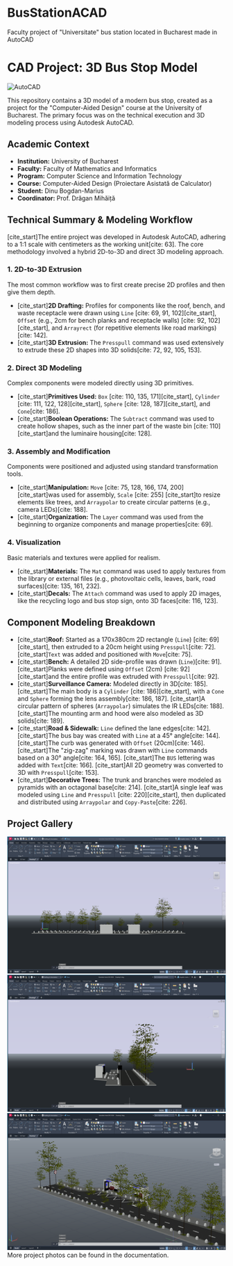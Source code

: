 # BusStationACAD
Faculty project of "Universitate" bus station located in Bucharest made in AutoCAD

# CAD Project: 3D Bus Stop Model

![AutoCAD](https://img.shields.io/badge/Software-AutoCAD-blue.svg)

This repository contains a 3D model of a modern bus stop, created as a project for the "Computer-Aided Design" course at the University of Bucharest. The primary focus was on the technical execution and 3D modeling process using Autodesk AutoCAD.

## Academic Context

* **Institution:** University of Bucharest
* **Faculty:** Faculty of Mathematics and Informatics
* **Program:** Computer Science and Information Technology
* **Course:** Computer-Aided Design (Proiectare Asistată de Calculator)
* **Student:** Dinu Bogdan-Marius
* **Coordinator:** Prof. Drăgan Mihăiță

## Technical Summary & Modeling Workflow

[cite_start]The entire project was developed in Autodesk AutoCAD, adhering to a 1:1 scale with centimeters as the working unit[cite: 63]. The core methodology involved a hybrid 2D-to-3D and direct 3D modeling approach.

### 1. 2D-to-3D Extrusion
The most common workflow was to first create precise 2D profiles and then give them depth.
* [cite_start]**2D Drafting:** Profiles for components like the roof, bench, and waste receptacle were drawn using `Line` [cite: 69, 91, 102][cite_start], `Offset` (e.g., 2cm for bench planks and receptacle walls) [cite: 92, 102][cite_start], and `Arrayrect` (for repetitive elements like road markings)[cite: 142].
* [cite_start]**3D Extrusion:** The `Presspull` command was used extensively to extrude these 2D shapes into 3D solids[cite: 72, 92, 105, 153].

### 2. Direct 3D Modeling
Complex components were modeled directly using 3D primitives.
* [cite_start]**Primitives Used:** `Box` [cite: 110, 135, 171][cite_start], `Cylinder` [cite: 111, 122, 128][cite_start], `Sphere` [cite: 128, 187][cite_start], and `Cone`[cite: 186].
* [cite_start]**Boolean Operations:** The `Subtract` command was used to create hollow shapes, such as the inner part of the waste bin [cite: 110] [cite_start]and the luminaire housing[cite: 128].

### 3. Assembly and Modification
Components were positioned and adjusted using standard transformation tools.
* [cite_start]**Manipulation:** `Move` [cite: 75, 128, 166, 174, 200] [cite_start]was used for assembly, `Scale` [cite: 255] [cite_start]to resize elements like trees, and `Arraypolar` to create circular patterns (e.g., camera LEDs)[cite: 188].
* [cite_start]**Organization:** The `Layer` command was used from the beginning to organize components and manage properties[cite: 69].

### 4. Visualization
Basic materials and textures were applied for realism.
* [cite_start]**Materials:** The `Mat` command was used to apply textures from the library or external files (e.g., photovoltaic cells, leaves, bark, road surfaces)[cite: 135, 161, 232].
* [cite_start]**Decals:** The `Attach` command was used to apply 2D images, like the recycling logo and bus stop sign, onto 3D faces[cite: 116, 123].

## Component Modeling Breakdown

* [cite_start]**Roof:** Started as a 170x380cm 2D rectangle (`Line`) [cite: 69][cite_start], then extruded to a 20cm height using `Presspull`[cite: 72]. [cite_start]`Text` was added and positioned with `Move`[cite: 75].
* [cite_start]**Bench:** A detailed 2D side-profile was drawn (`Line`)[cite: 91]. [cite_start]Planks were defined using `Offset` (2cm) [cite: 92] [cite_start]and the entire profile was extruded with `Presspull`[cite: 92].
* [cite_start]**Surveillance Camera:** Modeled directly in 3D[cite: 185]. [cite_start]The main body is a `Cylinder` [cite: 186][cite_start], with a `Cone` and `Sphere` forming the lens assembly[cite: 186, 187]. [cite_start]A circular pattern of spheres (`Arraypolar`) simulates the IR LEDs[cite: 188]. [cite_start]The mounting arm and hood were also modeled as 3D solids[cite: 189].
* [cite_start]**Road & Sidewalk:** `Line` defined the lane edges[cite: 142]. [cite_start]The bus bay was created with `Line` at a 45° angle[cite: 144]. [cite_start]The curb was generated with `Offset` (20cm)[cite: 146]. [cite_start]The "zig-zag" marking was drawn with `Line` commands based on a 30° angle[cite: 164, 165]. [cite_start]The `BUS` lettering was added with `Text`[cite: 166]. [cite_start]All 2D geometry was converted to 3D with `Presspull`[cite: 153].
* [cite_start]**Decorative Trees:** The trunk and branches were modeled as pyramids with an octagonal base[cite: 214]. [cite_start]A single leaf was modeled using `Line` and `Presspull` [cite: 220][cite_start], then duplicated and distributed using `Arraypolar` and `Copy-Paste`[cite: 226].

## Project Gallery

![image alt](https://github.com/dbogdanm/BusStationACAD/blob/main/statie1.png?raw=true)
![image alt](https://github.com/dbogdanm/BusStationACAD/blob/main/statie2.png?raw=true)
![image alt](https://github.com/dbogdanm/BusStationACAD/blob/main/statie3.png?raw=true)
 More project photos can be found in the documentation.
